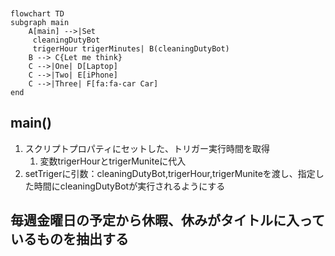 ```mermaid


flowchart TD
subgraph main
    A[main] -->|Set
     cleaningDutyBot
     trigerHour trigerMinutes| B(cleaningDutyBot)
    B --> C{Let me think}
    C -->|One| D[Laptop]
    C -->|Two| E[iPhone]
    C -->|Three| F[fa:fa-car Car]
end

```
## main()
1. スクリプトプロパティにセットした、トリガー実行時間を取得
   1. 変数trigerHourとtrigerMuniteに代入
2. setTrigerに引数：cleaningDutyBot,trigerHour,trigerMuniteを渡し、指定した時間にcleaningDutyBotが実行されるようにする

## 毎週金曜日の予定から休暇、休みがタイトルに入っているものを抽出する